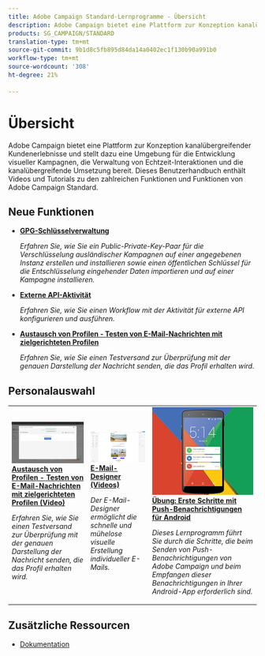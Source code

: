 ```yaml
---
title: Adobe Campaign Standard-Lernprogramme - Übersicht
description: Adobe Campaign bietet eine Plattform zur Konzeption kanalübergreifender Kundenerlebnisse und stellt dazu eine Umgebung für die Entwicklung visueller Kampagnen, die Verwaltung von Echtzeit-Interaktionen und die kanalübergreifende Umsetzung bereit. Dieses Benutzerhandbuch enthält Videos und Tutorials zu den zahlreichen Funktionen und Funktionen von Adobe Campaign Standard.
products: SG_CAMPAIGN/STANDARD
translation-type: tm+mt
source-git-commit: 9b1d8c5fb895d84da14a0402ec1f130b90a991b0
workflow-type: tm+mt
source-wordcount: '308'
ht-degree: 21%

---
```



# Übersicht

Adobe Campaign bietet eine Plattform zur Konzeption kanalübergreifender Kundenerlebnisse und stellt dazu eine Umgebung für die Entwicklung visueller Kampagnen, die Verwaltung von Echtzeit-Interaktionen und die kanalübergreifende Umsetzung bereit. Dieses Benutzerhandbuch enthält Videos und Tutorials zu den zahlreichen Funktionen und Funktionen von Adobe Campaign Standard.

## Neue Funktionen

* **[GPG-Schlüsselverwaltung](/help/administrating/control-panel/gpg-key-management/gpg-key-management-overview.md)**

   *Erfahren Sie, wie Sie ein Public-Private-Key-Paar für die Verschlüsselung ausländischer Kampagnen auf einer angegebenen Instanz erstellen und installieren sowie einen öffentlichen Schlüssel für die Entschlüsselung eingehender Daten importieren und auf einer Kampagne installieren.*

* **[Externe API-Aktivität](/help/managing-processes-and-data/data-management-activities/external-api-activity.md)**

   *Erfahren Sie, wie Sie einen Workflow mit der Aktivität für externe API konfigurieren und ausführen.*

* **[Austausch von Profilen - Testen von E-Mail-Nachrichten mit zielgerichteten Profilen](/help/communication-channels/email/profile-substitution.md)**

   *Erfahren Sie, wie Sie einen Testversand zur Überprüfung mit der genauen Darstellung der Nachricht senden, die das Profil erhalten wird.*

## Personalauswahl

<table>
<tr>
  <td>
    <a href="./communication-channels/email/profile-substitution.md"> 
      <img alt="Austausch von Profilen - Testen von E-Mail-Nachrichten mit zielgerichteten Profilen (Video)" src="./assets/substitution_tab.png"/>
    </a>
    <div>
      <a href="./communication-channels/email/profile-substitution.md">
    <strong>Austausch von Profilen - Testen von E-Mail-Nachrichten mit zielgerichteten Profilen (Video)</strong>
    </a>
    </div>
    <p>
    <em>Erfahren Sie, wie Sie einen Testversand zur Überprüfung mit der genauen Darstellung der Nachricht senden, die das Profil erhalten wird.</em>
    <p>
  </td>
   <td>
    <a href="./designing-content/email-designer/email-designer-overview.md">
      <img alt="E-Mail-Designer (Videos)" src="./assets/email_designer_tutorial.png" />
    </a>
    <div>
      <a href="./designing-content/email-designer/email-designer-overview.md">
    <strong>E-Mail-Designer (Videos)</strong>
    </a>
    </div>
    <p>
    <em>Der E-Mail-Designer ermöglicht die schnelle und mühelose visuelle Erstellung individueller E-Mails.</em>
    <p>
  </td>
  <td>
    <a href="https://docs.adobe.com/content/help/en/campaign-standard-learn/getting-started-with-push-notifications-android/introduction.html">
      <img alt="Übung: Erste Schritte mit Push-Benachrichtigungen für Android" src="./assets/push-for-android.png" />
    </a>
    <div>
      <a href="https://docs.adobe.com/content/help/en/campaign-standard-learn/getting-started-with-push-notifications-android/introduction.html">
    <strong>Übung: Erste Schritte mit Push-Benachrichtigungen für Android</strong>
    </a>
    </div>
    <p>
    <em>Dieses Lernprogramm führt Sie durch die Schritte, die beim Senden von Push-Benachrichtigungen von Adobe Campaign und beim Empfangen dieser Benachrichtigungen in Ihrer Android-App erforderlich sind. </em>
    <p>
  </td>
</tr>
</table>

## Zusätzliche Ressourcen

* [Dokumentation](https://docs.adobe.com/content/help/de-DE/campaign-standard/using/campaign-standard-home.html)
